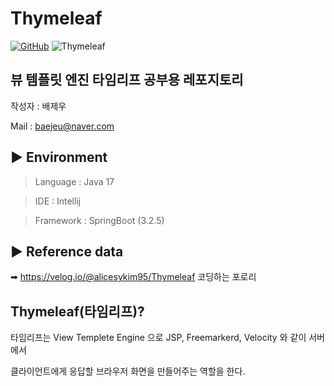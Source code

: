 
# Thymeleaf
[![GitHub](https://img.shields.io/badge/-GitHub-181717?style=flat-square&logo=GitHub&logoColor=white)](https://github.com/)
![Thymeleaf](https://img.shields.io/badge/-Thymeleaf-005F0F?style=flat-square&logo=Thymeleaf&logoColor=white)


## 뷰 템플릿 엔진 타임리프 공부용 레포지토리 

작성자 : 배제우 

Mail   : baejeu@naver.com

## ▶ Environment 
> Language : Java 17

> IDE : Intellij

> Framework : SpringBoot (3.2.5)

 ## ▶ Reference data
 ➡ https://velog.io/@alicesykim95/Thymeleaf 코딩하는 포로리

 ## Thymeleaf(타임리프)?

 타임리프는 View Templete Engine 으로 JSP, Freemarkerd, Velocity 와 같이 서버에서
 
 클라이언트에게 응답할 브라우저 화면을 만들어주는 역할을 한다.
 

